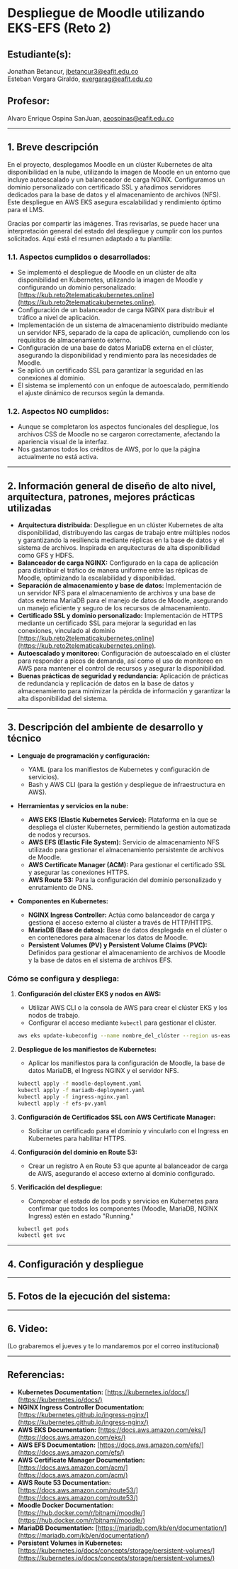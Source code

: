 # Despliegue de Moodle utilizando EKS-EFS (Reto 2)

## Estudiante(s): 
Jonathan Betancur, jbetancur3@eafit.edu.co  
Esteban Vergara Giraldo, evergarag@eafit.edu.co  

## Profesor: 
Alvaro Enrique Ospina SanJuan, aeospinas@eafit.edu.co  

---

## 1. Breve descripción

En el proyecto, desplegamos Moodle en un clúster Kubernetes de alta disponibilidad en la nube, utilizando la imagen de Moodle en un entorno que incluye autoescalado y un balanceador de carga NGINX. Configuramos un dominio personalizado con certificado SSL y añadimos servidores dedicados para la base de datos y el almacenamiento de archivos (NFS). Este despliegue en AWS EKS asegura escalabilidad y rendimiento óptimo para el LMS.

Gracias por compartir las imágenes. Tras revisarlas, se puede hacer una interpretación general del estado del despliegue y cumplir con los puntos solicitados. Aquí está el resumen adaptado a tu plantilla:

### 1.1. Aspectos cumplidos o desarrollados:

- Se implementó el despliegue de Moodle en un clúster de alta disponibilidad en Kubernetes, utilizando la imagen de Moodle y configurando un dominio personalizado: [https://kub.reto2telematicakubernetes.online](https://kub.reto2telematicakubernetes.online).
- Configuración de un balanceador de carga NGINX para distribuir el tráfico a nivel de aplicación.
- Implementación de un sistema de almacenamiento distribuido mediante un servidor NFS, separado de la capa de aplicación, cumpliendo con los requisitos de almacenamiento externo.
- Configuración de una base de datos MariaDB externa en el clúster, asegurando la disponibilidad y rendimiento para las necesidades de Moodle.
- Se aplicó un certificado SSL para garantizar la seguridad en las conexiones al dominio.
- El sistema se implementó con un enfoque de autoescalado, permitiendo el ajuste dinámico de recursos según la demanda.

### 1.2. Aspectos NO cumplidos:

- Aunque se completaron los aspectos funcionales del despliegue, los archivos CSS de Moodle no se cargaron correctamente, afectando la apariencia visual de la interfaz.
- Nos gastamos todos los créditos de AWS, por lo que la página actualmente no está activa.
  
---

## 2. Información general de diseño de alto nivel, arquitectura, patrones, mejores prácticas utilizadas

- **Arquitectura distribuida:** Despliegue en un clúster Kubernetes de alta disponibilidad, distribuyendo las cargas de trabajo entre múltiples nodos y garantizando la resiliencia mediante réplicas en la base de datos y el sistema de archivos. Inspirada en arquitecturas de alta disponibilidad como GFS y HDFS.
- **Balanceador de carga NGINX:** Configurado en la capa de aplicación para distribuir el tráfico de manera uniforme entre las réplicas de Moodle, optimizando la escalabilidad y disponibilidad.
- **Separación de almacenamiento y base de datos:** Implementación de un servidor NFS para el almacenamiento de archivos y una base de datos externa MariaDB para el manejo de datos de Moodle, asegurando un manejo eficiente y seguro de los recursos de almacenamiento.
- **Certificado SSL y dominio personalizado:** Implementación de HTTPS mediante un certificado SSL para mejorar la seguridad en las conexiones, vinculado al dominio [https://kub.reto2telematicakubernetes.online](https://kub.reto2telematicakubernetes.online).
- **Autoescalado y monitoreo:** Configuración de autoescalado en el clúster para responder a picos de demanda, así como el uso de monitoreo en AWS para mantener el control de recursos y asegurar la disponibilidad.
- **Buenas prácticas de seguridad y redundancia:** Aplicación de prácticas de redundancia y replicación de datos en la base de datos y almacenamiento para minimizar la pérdida de información y garantizar la alta disponibilidad del sistema.

---

## 3. Descripción del ambiente de desarrollo y técnico

- **Lenguaje de programación y configuración:**  
  - YAML (para los manifiestos de Kubernetes y configuración de servicios).
  - Bash y AWS CLI (para la gestión y despliegue de infraestructura en AWS).

- **Herramientas y servicios en la nube:**  
  - **AWS EKS (Elastic Kubernetes Service):** Plataforma en la que se despliega el clúster Kubernetes, permitiendo la gestión automatizada de nodos y recursos.
  - **AWS EFS (Elastic File System):** Servicio de almacenamiento NFS utilizado para gestionar el almacenamiento persistente de archivos de Moodle.
  - **AWS Certificate Manager (ACM):** Para gestionar el certificado SSL y asegurar las conexiones HTTPS.
  - **AWS Route 53:** Para la configuración del dominio personalizado y enrutamiento de DNS.
  
- **Componentes en Kubernetes:**  
  - **NGINX Ingress Controller:** Actúa como balanceador de carga y gestiona el acceso externo al clúster a través de HTTP/HTTPS.
  - **MariaDB (Base de datos):** Base de datos desplegada en el clúster o en contenedores para almacenar los datos de Moodle.
  - **Persistent Volumes (PV) y Persistent Volume Claims (PVC):** Definidos para gestionar el almacenamiento de archivos de Moodle y la base de datos en el sistema de archivos EFS.

### Cómo se configura y despliega:

1. **Configuración del clúster EKS y nodos en AWS:**
   - Utilizar AWS CLI o la consola de AWS para crear el clúster EKS y los nodos de trabajo.
   - Configurar el acceso mediante `kubectl` para gestionar el clúster.

   ```bash
   aws eks update-kubeconfig --name nombre_del_clúster --region us-east-1
   ```

2. **Despliegue de los manifiestos de Kubernetes:**
   - Aplicar los manifiestos para la configuración de Moodle, la base de datos MariaDB, el Ingress NGINX y el servidor NFS.

   ```bash
   kubectl apply -f moodle-deployment.yaml
   kubectl apply -f mariadb-deployment.yaml
   kubectl apply -f ingress-nginx.yaml
   kubectl apply -f efs-pv.yaml
   ```

3. **Configuración de Certificados SSL con AWS Certificate Manager:**
   - Solicitar un certificado para el dominio y vincularlo con el Ingress en Kubernetes para habilitar HTTPS.

4. **Configuración del dominio en Route 53:**
   - Crear un registro A en Route 53 que apunte al balanceador de carga de AWS, asegurando el acceso externo al dominio configurado.

5. **Verificación del despliegue:**
   - Comprobar el estado de los pods y servicios en Kubernetes para confirmar que todos los componentes (Moodle, MariaDB, NGINX Ingress) estén en estado "Running."

   ```bash
   kubectl get pods
   kubectl get svc
   ```

---

## 4. Configuración y despliegue

---

## 5. Fotos de la ejecución del sistema:

---

## 6. Video:

(Lo grabaremos el jueves y te lo mandaremos por el correo institucional)

---

## Referencias:
- **Kubernetes Documentation:** [https://kubernetes.io/docs/](https://kubernetes.io/docs/)
- **NGINX Ingress Controller Documentation:** [https://kubernetes.github.io/ingress-nginx/](https://kubernetes.github.io/ingress-nginx/)
- **AWS EKS Documentation:** [https://docs.aws.amazon.com/eks/](https://docs.aws.amazon.com/eks/)
- **AWS EFS Documentation:** [https://docs.aws.amazon.com/efs/](https://docs.aws.amazon.com/efs/)
- **AWS Certificate Manager Documentation:** [https://docs.aws.amazon.com/acm/](https://docs.aws.amazon.com/acm/)
- **AWS Route 53 Documentation:** [https://docs.aws.amazon.com/route53/](https://docs.aws.amazon.com/route53/)
- **Moodle Docker Documentation:** [https://hub.docker.com/r/bitnami/moodle/](https://hub.docker.com/r/bitnami/moodle/)
- **MariaDB Documentation:** [https://mariadb.com/kb/en/documentation/](https://mariadb.com/kb/en/documentation/)
- **Persistent Volumes in Kubernetes:** [https://kubernetes.io/docs/concepts/storage/persistent-volumes/](https://kubernetes.io/docs/concepts/storage/persistent-volumes/)
